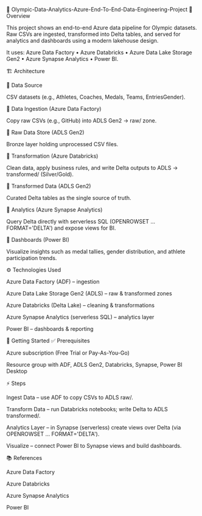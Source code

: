 🏅 Olympic-Data-Analytics-Azure-End-To-End-Data-Engineering-Project
📌 Overview

This project shows an end-to-end Azure data pipeline for Olympic datasets.
Raw CSVs are ingested, transformed into Delta tables, and served for analytics and dashboards using a modern lakehouse design.

It uses: Azure Data Factory • Azure Databricks • Azure Data Lake Storage Gen2 • Azure Synapse Analytics • Power BI.

🏗️ Architecture
<!-- Replace the path below with your actual file if needed -->

🔹 Data Source

CSV datasets (e.g., Athletes, Coaches, Medals, Teams, EntriesGender).

🔹 Data Ingestion (Azure Data Factory)

Copy raw CSVs (e.g., GitHub) into ADLS Gen2 → raw/ zone.

🔹 Raw Data Store (ADLS Gen2)

Bronze layer holding unprocessed CSV files.

🔹 Transformation (Azure Databricks)

Clean data, apply business rules, and write Delta outputs to ADLS → transformed/ (Silver/Gold).

🔹 Transformed Data (ADLS Gen2)

Curated Delta tables as the single source of truth.

🔹 Analytics (Azure Synapse Analytics)

Query Delta directly with serverless SQL (OPENROWSET … FORMAT='DELTA') and expose views for BI.

🔹 Dashboards (Power BI)

Visualize insights such as medal tallies, gender distribution, and athlete participation trends.

⚙️ Technologies Used

Azure Data Factory (ADF) – ingestion

Azure Data Lake Storage Gen2 (ADLS) – raw & transformed zones

Azure Databricks (Delta Lake) – cleaning & transformations

Azure Synapse Analytics (serverless SQL) – analytics layer

Power BI – dashboards & reporting

🚀 Getting Started
✅ Prerequisites

Azure subscription (Free Trial or Pay-As-You-Go)

Resource group with ADF, ADLS Gen2, Databricks, Synapse, Power BI Desktop

⚡ Steps

Ingest Data – use ADF to copy CSVs to ADLS raw/.

Transform Data – run Databricks notebooks; write Delta to ADLS transformed/.

Analytics Layer – in Synapse (serverless) create views over Delta (via OPENROWSET … FORMAT='DELTA').

Visualize – connect Power BI to Synapse views and build dashboards.

📚 References

Azure Data Factory

Azure Databricks

Azure Synapse Analytics

Power BI
